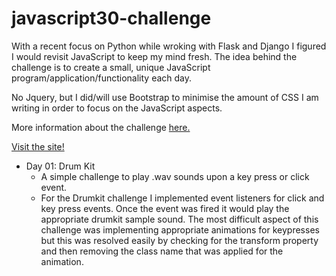 # javascript30-challenge

With a recent focus on Python while wroking with Flask and Django I figured I would revisit JavaScript to keep my mind fresh. The idea behind the challenge is to create a small, unique JavaScript program/application/functionality each day.

No Jquery, but I did/will use Bootstrap to minimise the amount of CSS I am writing in order to focus on the JavaScript aspects.

More information about the challenge [here.](https://javascript30.com/)

[Visit the site!](https://jaimiehemmings.github.io/javascript30-challenge/index.html)

- Day 01: Drum Kit
  - A simple challenge to play .wav sounds upon a key press or click event.
  - For the Drumkit challenge I implemented event listeners for click and key press events. Once the event was fired it would play the appropriate drumkit sample sound. The most difficult aspect of this challenge was implementing appropriate animations for keypresses but this was resolved easily by checking for the transform property and then removing the class name that was applied for the animation.
 

